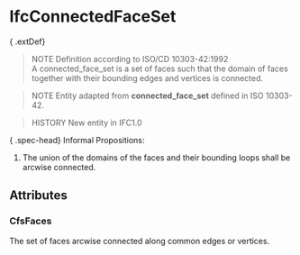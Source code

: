 # IfcConnectedFaceSet

{ .extDef}
> NOTE  Definition according to ISO/CD 10303-42:1992  
> A connected_face_set is a set of faces such that the domain of faces together with their bounding edges and vertices is connected.

> NOTE  Entity adapted from **connected_face_set** defined in ISO 10303-42.

> HISTORY  New entity in IFC1.0

{ .spec-head}
Informal Propositions:

1. The union of the domains of the faces and their bounding loops shall be arcwise connected.

## Attributes

### CfsFaces
The set of faces arcwise connected along common edges or vertices.
